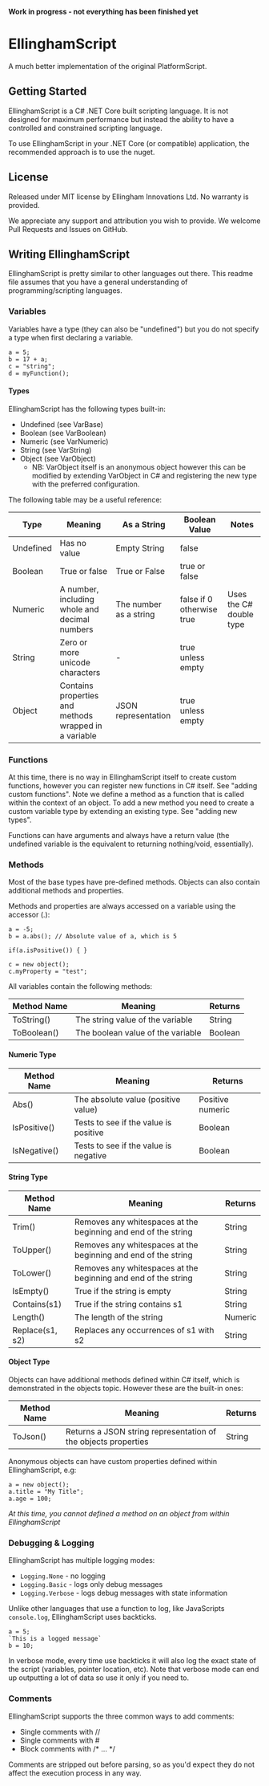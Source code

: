 **Work in progress - not everything has been finished yet**

# EllinghamScript
A much better implementation of the original PlatformScript.

## Getting Started
EllinghamScript is a C# .NET Core built scripting language.  It is not designed
for maximum performance but instead the ability to have a controlled and constrained
scripting language.

To use EllinghamScript in your .NET Core (or compatible) application, the recommended
approach is to use the nuget.

## License
Released under MIT license by Ellingham Innovations Ltd.  No warranty is provided.

We appreciate any support and attribution you wish to provide.  We welcome Pull Requests
and Issues on GitHub. 

## Writing EllinghamScript
EllinghamScript is pretty similar to other languages out there.  This readme file assumes
that you have a general understanding of programming/scripting languages.

### Variables
Variables have a type (they can also be "undefined") but you do not specify a type
when first declaring a variable.

```EllinghamScript
a = 5;
b = 17 + a;
c = "string";
d = myFunction();
```

#### Types
EllinghamScript has the following types built-in:
- Undefined (see VarBase)
- Boolean (see VarBoolean)
- Numeric (see VarNumeric)
- String (see VarString)
- Object (see VarObject)
    - NB: VarObject itself is an anonymous object however this can be modified
    by extending VarObject in C# and registering the new type with the preferred
    configuration.

The following table may be a useful reference:

| Type | Meaning | As a String | Boolean Value | Notes |
| --- | --- | --- | --- | --- |
| Undefined | Has no value | Empty String | false | |
| Boolean | True or false | True or False | true or false | |
| Numeric | A number, including whole and decimal numbers | The number as a string | false if 0 otherwise true | Uses the C# double type |
| String | Zero or more unicode characters | - | true unless empty | |
| Object | Contains properties and methods wrapped in a variable | JSON representation | true unless empty | |

### Functions
At this time, there is no way in EllinghamScript itself to create custom functions, however you can register
new functions in C# itself.  See "adding custom functions".  Note we define a method as a function
that is called within the context of an object.  To add a new method you need to create a custom variable type
by extending an existing type. See "adding new types".

Functions can have arguments and always have a return value (the undefined variable is the equivalent
to returning nothing/void, essentially).

### Methods
Most of the base types have pre-defined methods.  Objects can also contain additional methods and properties.

Methods and properties are always accessed on a variable using the accessor (.):

```EllinghamScript
a = -5;
b = a.abs(); // Absolute value of a, which is 5

if(a.isPositive()) { }

c = new object();
c.myProperty = "test";
```

All variables contain the following methods:

| Method Name | Meaning | Returns |
| --- | --- | --- |
| ToString() | The string value of the variable | String |
| ToBoolean() | The boolean value of the variable | Boolean |

#### Numeric Type
| Method Name | Meaning | Returns |
| --- | --- | --- |
| Abs() | The absolute value (positive value) | Positive numeric |
| IsPositive() | Tests to see if the value is positive | Boolean |
| IsNegative() | Tests to see if the value is negative | Boolean |


#### String Type
| Method Name | Meaning | Returns |
| --- | --- | --- |
| Trim() | Removes any whitespaces at the beginning and end of the string | String |
| ToUpper() | Removes any whitespaces at the beginning and end of the string | String |
| ToLower() | Removes any whitespaces at the beginning and end of the string | String |
| IsEmpty() | True if the string is empty | String |
| Contains(s1) | True if the string contains s1 | String |
| Length() | The length of the string | Numeric |
| Replace(s1, s2) | Replaces any occurrences of s1 with s2 | String |

#### Object Type
Objects can have additional methods defined within C# itself, which is demonstrated in the objects topic.  However
these are the built-in ones:

| Method Name | Meaning | Returns |
| --- | --- | --- |
| ToJson() | Returns a JSON string representation of the objects properties | String |

Anonymous objects can have custom properties defined within EllinghamScript, e.g:

```
a = new object();
a.title = "My Title";
a.age = 100;
```

*At this time, you cannot defined a method on an object from within EllinghamScript*

### Debugging & Logging
EllinghamScript has multiple logging modes:
- `Logging.None` - no logging
- `Logging.Basic` - logs only debug messages
- `Logging.Verbose` - logs debug messages with state information

Unlike other languages that use a function to log, like JavaScripts `console.log`, EllinghamScript
uses backticks.

```
a = 5;
`This is a logged message`
b = 10;
```

In verbose mode, every time use backticks it will also log the exact state of the script (variables,
pointer location, etc).  Note that verbose mode can end up outputting a lot of data so use it only if you need to.

### Comments
EllinghamScript supports the three common ways to add comments:
- Single comments with //
- Single comments with #
- Block comments with /* ... */

Comments are stripped out before parsing, so as you'd expect they do not affect the execution process in any way.